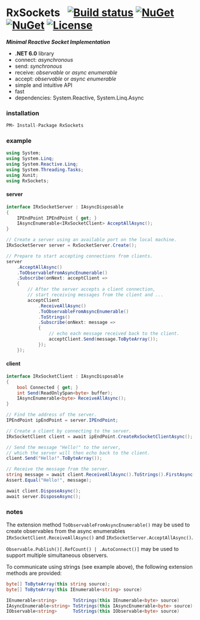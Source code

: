 # RxSockets&nbsp;&nbsp; [![Build status](https://ci.appveyor.com/api/projects/status/rfxxbpx2agq8r93n?svg=true)](https://ci.appveyor.com/project/dshe/RxSockets) [![NuGet](https://img.shields.io/nuget/vpre/RxSockets.svg)](https://www.nuget.org/packages/RxSockets/) [![NuGet](https://img.shields.io/nuget/dt/RxSockets?color=orange)](https://www.nuget.org/packages/RxSockets/) [![License](https://img.shields.io/badge/license-Apache%202.0-7755BB.svg)](https://opensource.org/licenses/Apache-2.0)
***Minimal Reactive Socket Implementation***
- **.NET 6.0** library
- connect: *asynchronous*
- send: *synchronous*
- receive: *observable* or *async enumerable*
- accept:  *observable* or *async enumerable*
- simple and intuitive API
- fast
- dependencies: System.Reactive, System.Linq.Async

### installation
```csharp
PM> Install-Package RxSockets
```
### example
```csharp
using System;
using System.Linq;
using System.Reactive.Linq;
using System.Threading.Tasks;
using Xunit;
using RxSockets;
```
#### server
```csharp
interface IRxSocketServer : IAsyncDisposable
{
    IPEndPoint IPEndPoint { get; }
    IAsyncEnumerable<IRxSocketClient> AcceptAllAsync();
}
```
```csharp
// Create a server using an available port on the local machine.
IRxSocketServer server = RxSocketServer.Create();

// Prepare to start accepting connections from clients.
server
    .AcceptAllAsync()
    .ToObservableFromAsyncEnumerable()
    .Subscribe(onNext: acceptClient =>
    {
        // After the server accepts a client connection,
        // start receiving messages from the client and ...
        acceptClient
            .ReceiveAllAsync()
            .ToObservableFromAsyncEnumerable()
            .ToStrings()
            .Subscribe(onNext: message =>
            {
                // echo each message received back to the client.
                acceptClient.Send(message.ToByteArray());
            });
    });
```
#### client
```csharp
interface IRxSocketClient : IAsyncDisposable
{
    bool Connected { get; }
    int Send(ReadOnlySpan<byte> buffer);
    IAsyncEnumerable<byte> ReceiveAllAsync();
}
```
```csharp
// Find the address of the server.
IPEndPoint ipEndPoint = server.IPEndPoint;

// Create a client by connecting to the server.
IRxSocketClient client = await ipEndPoint.CreateRxSocketClientAsync();

// Send the message "Hello!" to the server,
// which the server will then echo back to the client.
client.Send("Hello!".ToByteArray());

// Receive the message from the server.
string message = await client.ReceiveAllAsync().ToStrings().FirstAsync();
Assert.Equal("Hello!", message);

await client.DisposeAsync();
await server.DisposeAsync();
```
### notes
The extension method ```ToObservableFromAsyncEnumerable()``` may be used to create observables from the async enumerables ```IRxSocketClient.ReceiveAllAsync()``` and ```IRxSocketServer.AcceptAllAsync()```.

```Observable.Publish()[.RefCount() | .AutoConnect()]``` may be used to support multiple simultaneous observers.

To communicate using strings (see example above), the following extension methods are provided:
```csharp
byte[] ToByteArray(this string source);
byte[] ToByteArray(this IEnumerable<string> source)

IEnumerable<string>      ToStrings(this IEnumerable<byte> source)
IAsyncEnumerable<string> ToStrings(this IAsyncEnumerable<byte> source)
IObservable<string>      ToStrings(this IObservable<byte> source)
```
